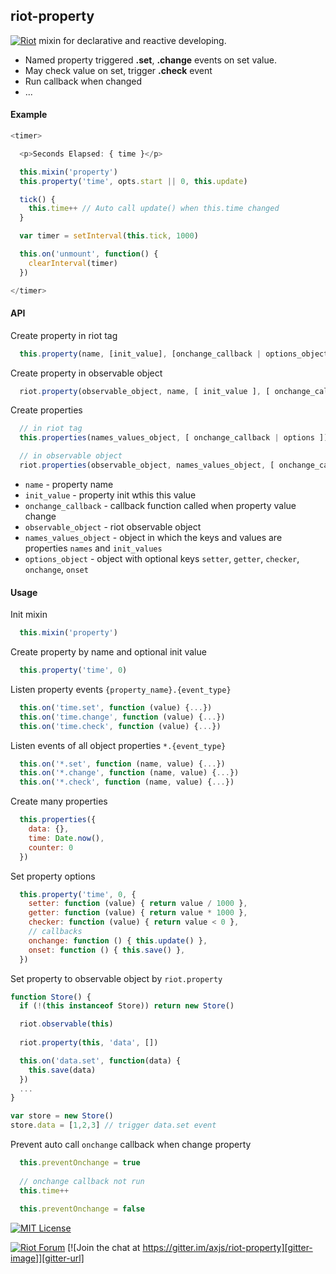 
## riot-property


[![Riot](https://muut.com/riotjs/logo/riot60x.png)](https://muut.com/riotjs/) mixin for declarative and reactive developing.
 - Named property triggered **.set**, **.change** events on set value. 
 - May check value on set, trigger **.check** event
 - Run callback when changed
 - ...


#### Example

``` javascript
<timer>

  <p>Seconds Elapsed: { time }</p>

  this.mixin('property')
  this.property('time', opts.start || 0, this.update)

  tick() {
    this.time++ // Auto call update() when this.time changed
  }

  var timer = setInterval(this.tick, 1000)

  this.on('unmount', function() {
    clearInterval(timer)
  })

</timer>
```

#### API

  Create property in riot tag
``` javascript
  this.property(name, [init_value], [onchange_callback | options_object])
```

  Create property in observable object
``` javascript
  riot.property(observable_object, name, [ init_value ], [ onchange_callback | options_object ])
```

  Create properties
``` javascript
  // in riot tag
  this.properties(names_values_object, [ onchange_callback | options ])

  // in observable object
  riot.properties(observable_object, names_values_object, [ onchange_callback | options_object ])
```
 
- `name` - property name
- `init_value` - property init wthis this value
- `onchange_callback` - callback function called when property value change
- `observable_object` - riot observable object
- `names_values_object` - object in which the keys and values are properties `names` and `init_values`
- `options_object` - object with optional keys `setter`, `getter`, `checker`, `onchange`, `onset`
 
#### Usage

  Init mixin 
``` javascript
  this.mixin('property')
```

  Create property by name and optional init value 
``` javascript
  this.property('time', 0)
```

  Listen property events `{property_name}.{event_type}`
``` javascript
  this.on('time.set', function (value) {...})
  this.on('time.change', function (value) {...})
  this.on('time.check', function (value) {...})
```

  Listen events of all object properties `*.{event_type}`
``` javascript
  this.on('*.set', function (name, value) {...})
  this.on('*.change', function (name, value) {...})
  this.on('*.check', function (name, value) {...})
```

  Create many properties
``` javascript
  this.properties({
    data: {},
    time: Date.now(),
    counter: 0
  })
```

  Set property options
``` javascript
  this.property('time', 0, {
    setter: function (value) { return value / 1000 },
    getter: function (value) { return value * 1000 },
    checker: function (value) { return value < 0 },
    // callbacks
    onchange: function () { this.update() },
    onset: function () { this.save() },
  })
```

  Set property to observable object by `riot.property`
``` javascript
function Store() {
  if (!(this instanceof Store)) return new Store()

  riot.observable(this)
  
  riot.property(this, 'data', [])

  this.on('data.set', function(data) {
    this.save(data)
  })
  ...
} 

var store = new Store()
store.data = [1,2,3] // trigger data.set event
```

  Prevent auto call `onchange` callback when change property
``` javascript
  this.preventOnchange = true
  
  // onchange callback not run
  this.time++
  
  this.preventOnchange = false
```


[![MIT License][license-image]][license-url]


[![Riot Forum][riot-forum-image]][riot-forum-url]
[![Join the chat at https://gitter.im/axjs/riot-property][gitter-image]][gitter-url]
<!---
[![Join the chat at https://gitter.im/axjs/riot-property](https://badges.gitter.im/Join%20Chat.svg)](https://gitter.im/axjs/riot-property?utm_source=badge&utm_medium=badge&utm_campaign=pr-badge&utm_content=badge)
-->

[license-image]:http://img.shields.io/badge/license-MIT-000000.svg?style=flat-square
[license-url]:LICENSE.txt

[riot-forum-image]:https://img.shields.io/badge/muut-JOIN_CHAT%E2%86%92-ff0044.svg?style=flat-square
[riot-forum-url]:https://muut.com/riotjs/forum/

[gitter-image]:https://img.shields.io/badge/GITTER-JOIN_CHAT_%E2%86%92-1dce73.svg?style=flat-square
[gitter-url]:https://gitter.im/axjs/riot-property?utm_source=badge&utm_medium=badge&utm_campaign=pr-badge&utm_content=badge

